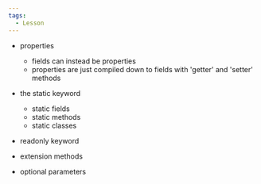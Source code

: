 ```yaml
---
tags:
  - Lesson
---
```

- properties
	- fields can instead be properties
	- properties are just compiled down to fields with 'getter' and 'setter' methods
	
- the static keyword
	- static fields
	- static methods
	- static classes

- readonly keyword

- extension methods

- optional parameters